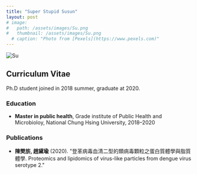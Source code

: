 ```yaml
---
title: "Super Stupid Susun"
layout: post
# image: 
#   path: /assets/images/Su.png
#   thumbnail: /assets/images/Su.png
  # caption: "Photo from [Pexels](https://www.pexels.com)"
---
```


<img src="{{ '/assets/images/Su.jpg' | relative_url }}" alt="Su" style="max-width: 300px; height: auto;">


## Curriculum Vitae
Ph.D student joined in 2018 summer, graduate at 2020. 
### Education
- **Master in public health**, Grade institute of Public Health and Microbioloy, National Chung Hsing University, 2018–2020

<!-- ### Experience
- **Research Assistant**, XYZ Lab, 2018–Present
  - Conducted research on scRNA-seq and transcriptomics. -->

### Publications
- **陳樊旂, 趙黛瑜** (2020). "登革病毒血清二型的類病毒顆粒之蛋白質體學與脂質體學. Proteomics and lipidomics of virus-like particles from dengue virus serotype 2."

